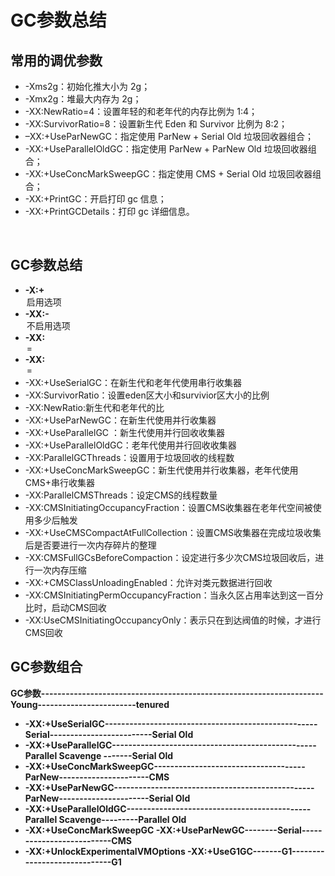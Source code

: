 # GC参数总结

## 常用的调优参数



-  -Xms2g：初始化推大小为 2g；
-  -Xmx2g：堆最大内存为 2g；
-  -XX:NewRatio=4：设置年轻的和老年代的内存比例为 1:4；
-  -XX:SurvivorRatio=8：设置新生代 Eden 和 Survivor 比例为 8:2；
-  –XX:+UseParNewGC：指定使用 ParNew + Serial Old 垃圾回收器组合；
-  -XX:+UseParallelOldGC：指定使用 ParNew + ParNew Old 垃圾回收器组合；
-  -XX:+UseConcMarkSweepGC：指定使用 CMS + Serial Old 垃圾回收器组合；
-  -XX:+PrintGC：开启打印 gc 信息；
-  -XX:+PrintGCDetails：打印 gc 详细信息。

<br>

## GC参数总结

- **-X:+<option> 启用选项**
- **-XX:-<option> 不启用选项**
- **-XX:<option>=<number>** 
- **-XX:<option>=<string>** 
- -XX:+UseSerialGC：在新生代和老年代使用串行收集器
- -XX:SurvivorRatio：设置eden区大小和survivior区大小的比例
- -XX:NewRatio:新生代和老年代的比
- -XX:+UseParNewGC：在新生代使用并行收集器
- -XX:+UseParallelGC ：新生代使用并行回收收集器
- -XX:+UseParallelOldGC：老年代使用并行回收收集器
- -XX:ParallelGCThreads：设置用于垃圾回收的线程数
- -XX:+UseConcMarkSweepGC：新生代使用并行收集器，老年代使用CMS+串行收集器
- -XX:ParallelCMSThreads：设定CMS的线程数量
- -XX:CMSInitiatingOccupancyFraction：设置CMS收集器在老年代空间被使用多少后触发
- -XX:+UseCMSCompactAtFullCollection：设置CMS收集器在完成垃圾收集后是否要进行一次内存碎片的整理
- -XX:CMSFullGCsBeforeCompaction：设定进行多少次CMS垃圾回收后，进行一次内存压缩
- -XX:+CMSClassUnloadingEnabled：允许对类元数据进行回收
- -XX:CMSInitiatingPermOccupancyFraction：当永久区占用率达到这一百分比时，启动CMS回收
- -XX:UseCMSInitiatingOccupancyOnly：表示只在到达阀值的时候，才进行CMS回收

## GC参数组合

**GC参数---------------------------------------------------------------------Young------------------------tenured**

- **-XX:+UseSerialGC----------------------------------------------------Serial-------------------------Serial Old**
- **-XX:+UseParallelGC--------------------------------------------------Parallel Scavenge -------Serial Old**
- **-XX:+UseConcMarkSweepGC-------------------------------------ParNew----------------------CMS** 
- **-XX:+UseParNewGC-------------------------------------------------ParNew----------------------Serial Old**
- **-XX:+UseParallelOldGC---------------------------------------------Parallel Scavenge---------Parallel Old**
- **-XX:+UseConcMarkSweepGC -XX:+UseParNewGC--------Serial--------------------------CMS** 
- **-XX:+UnlockExperimentalVMOptions -XX:+UseG1GC-------G1-----------------------------G1**

<br>



